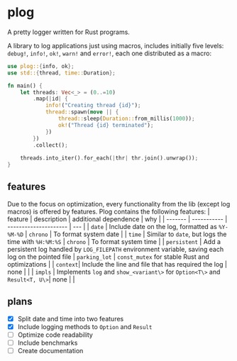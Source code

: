 # plog
A pretty logger written for Rust programs.

A library to log applications just using macros, includes initially five levels: `debug!`, `info!`, `ok!`, `warn!` and `error!`, each one distributed as a macro:
```rust
use plog::{info, ok};
use std::{thread, time::Duration};

fn main() {
    let threads: Vec<_> = (0..=10)
        .map(|id| {
            info!("Creating thread {id}");
            thread::spawn(move || {
                thread::sleep(Duration::from_millis(1000));
                ok!("Thread {id} terminated");
            })
        })
        .collect();
        
    threads.into_iter().for_each(|thr| thr.join().unwrap());
}
```

## features

Due to the focus on optimization, every functionality from the lib (except log macros) is offered by features. Plog contains the following features:
| feature | description | additional dependence | why |
| ------- | ----------- | --------------------- | --- |
| `date` | Include date on the log, formatted as `%Y-%M-%D` | `chrono` | To format system date |
| `time` | Similar to `date`, but logs the time with `%H:%M:%S` | `chrono` | To format system time |
| `persistent` | Add a persistent log handled by `LOG_FILEPATH` environment variable, saving each log on the pointed file | `parking_lot` | `const_mutex` for stable Rust and optimizations |
| `context`| Include the line and file that has required the log | none | |
| `impls` | Implements `log` and `show_<variant\>` for `Option<T\>` and `Result<T, U\>`| none | |

## plans
- [X] Split date and time into two features
- [X] Include logging methods to `Option` and `Result`
- [ ] Optimize code readability
- [ ] Include benchmarks
- [ ] Create documentation
